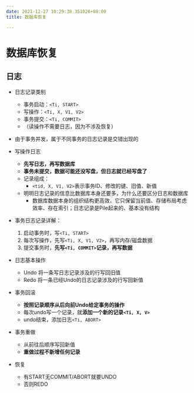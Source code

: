 ```yaml
---
date: 2021-12-27 10:29:38.351026+08:00
title: 数据库恢复

---
```

# 数据库恢复

## 日志
- 日志记录类别
  - 事务启动：`<Ti, START>`
  - 写操作：`<Ti, X, V1, V2>`
  - 事务提交：`<Ti, COMMIT>`
  - （读操作不需要日志，因为不涉及恢复）

- 由于事务并发，属于不同事务的日志记录是交错出现的
- 写操作日志
  - **先写日志，再写数据库**
  - **事务未提交，数据可能还没写盘，但日志就已经写盘了**
  - 记录组成：
    - `<tid, X, V1, V2>`表示事务ID、修改的键、旧值、新值
  - 明明日志记录的信息比数据库本身还要多，为什么还要区分日志和数据库
    - 数据库数据本身的组织结构更高效，它只保留当前值、存储布局考虑效率、存在索引；日志记录是Pile起来的、基本没有结构

- 事务日志记录详解：
  1. 启动事务时，写`<Ti, START>`
  2. 每次写操作，先写`<Ti, X, V1, V2>`，再写内存/磁盘数据
  3. 提交事务时，**先写`<Ti, COMMIT>`记录，再写数据**

- 日志基本操作
  - Undo 将一条写日志记录涉及的行写回旧值
  - Redo 将一条已经Undo的日志记录涉及的行写回新值
- 事务回滚
  - **按照记录顺序从后向前Undo给定事务的操作**
  - 每次undo写一个记录，就**添加一个新的记录`<Ti, X, V>`**
  - undo结束，添加日志`<Ti, ABORT>`
- 事务重做
  - 从前往后顺序写回新值
  - **重做过程不新增任何记录**

- 恢复
  - 有START无COMMIT/ABORT就要UNDO
  - 否则REDO